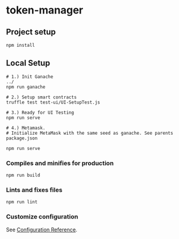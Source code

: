 # token-manager

## Project setup
```
npm install
```

## Local Setup
```
# 1.) Init Ganache 
../
npm run ganache

# 2.) Setup smart contracts
truffle test test-ui/UI-SetupTest.js

# 3.) Ready for UI Testing
npm run serve

# 4.) Metamask. 
# Initialize MetaMask with the same seed as ganache. See parents package.json

npm run serve
```

### Compiles and minifies for production
```
npm run build
```

### Lints and fixes files
```
npm run lint
```

### Customize configuration
See [Configuration Reference](https://cli.vuejs.org/config/).
